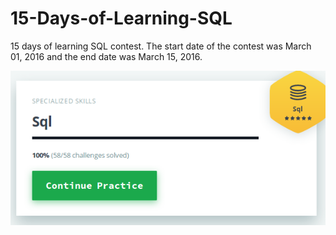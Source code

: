 # 15-Days-of-Learning-SQL
15 days of learning SQL contest. The start date of the contest was March 01, 2016 and the end date was March 15, 2016.

![result](https://github.com/FedorArbuzov/15-Days-of-Learning-SQL/blob/master/result.png "Result")
